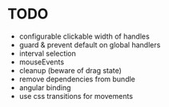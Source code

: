 
# TODO

- configurable clickable width of handles
- guard & prevent default on global handlers
- interval selection
- mouseEvents
- cleanup (beware of drag state)
- remove dependencies from bundle
- angular binding
- use css transitions for movements
